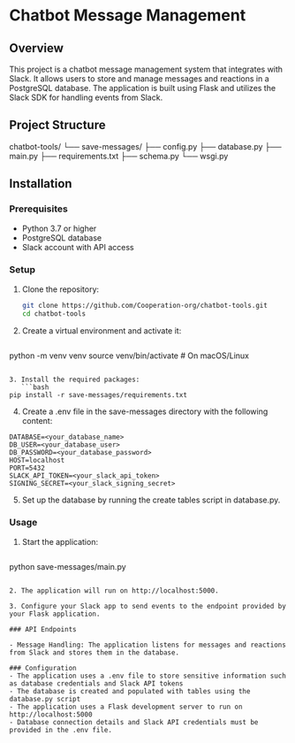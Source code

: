 # Chatbot Message Management

## Overview
This project is a chatbot message management system that integrates with Slack. It allows users to store and manage messages and reactions in a PostgreSQL database. The application is built using Flask and utilizes the Slack SDK for handling events from Slack.

## Project Structure
chatbot-tools/ 
    └── save-messages/ 
        ├── config.py 
        ├── database.py 
        ├── main.py 
        ├── requirements.txt 
        ├── schema.py 
        └── wsgi.py


## Installation

### Prerequisites
- Python 3.7 or higher
- PostgreSQL database
- Slack account with API access

### Setup
1. Clone the repository:
   ```bash
   git clone https://github.com/Cooperation-org/chatbot-tools.git
   cd chatbot-tools

2. Create a virtual environment and activate it:
   ```bash
python -m venv venv
source venv/bin/activate  # On macOS/Linux
```

3. Install the required packages:
   ```bash
pip install -r save-messages/requirements.txt
```

4. Create a .env file in the save-messages directory with the following content:

```env
DATABASE=<your_database_name>
DB_USER=<your_database_user>
DB_PASSWORD=<your_database_password>
HOST=localhost
PORT=5432
SLACK_API_TOKEN=<your_slack_api_token>
SIGNING_SECRET=<your_slack_signing_secret>
```

5. Set up the database by running the create tables script in database.py.

### Usage
1. Start the application:
   ```bash
python save-messages/main.py
```

2. The application will run on http://localhost:5000.

3. Configure your Slack app to send events to the endpoint provided by your Flask application.

### API Endpoints

- Message Handling: The application listens for messages and reactions from Slack and stores them in the database.

### Configuration
- The application uses a .env file to store sensitive information such as database credentials and Slack API tokens
- The database is created and populated with tables using the database.py script
- The application uses a Flask development server to run on http://localhost:5000
- Database connection details and Slack API credentials must be provided in the .env file.
